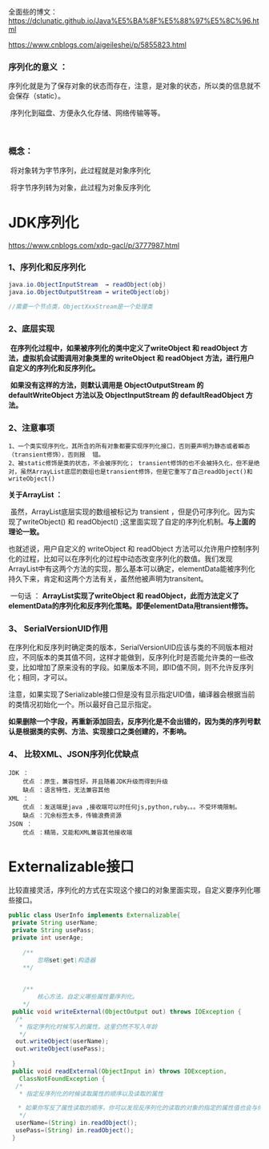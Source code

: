 全面些的博文：https://dclunatic.github.io/Java%E5%BA%8F%E5%88%97%E5%8C%96.html

https://www.cnblogs.com/aigeileshei/p/5855823.html



### 序列化的意义 ：

​	序列化就是为了保存对象的状态而存在，注意，是对象的状态，所以类的信息就不会保存（static）。

​	序列化到磁盘、方便永久化存储、网络传输等等。

​	

### 概念：

​	将对象转为字节序列，此过程就是对象序列化

​	将字节序列转为对象，此过程为对象反序列化

# JDK序列化

https://www.cnblogs.com/xdp-gacl/p/3777987.html

### 1、序列化和反序列化

```java
java.io.ObjectInputStream  → readObject(obj)
java.io.ObjectOutputStream → writeObject(obj)
    
//需要一个节点类，ObjectXxxStream是一个处理类
```

### 2、底层实现

​	**在序列化过程中，如果被序列化的类中定义了writeObject 和 readObject 方法，虚拟机会试图调用对象类里的 writeObject 和 readObject 方法，进行用户自定义的序列化和反序列化。**

​	**如果没有这样的方法，则默认调用是 ObjectOutputStream 的 defaultWriteObject 方法以及 ObjectInputStream 的 defaultReadObject 方法。**



### 2、注意事项

```
1、一个类实现序列化，其所含的所有对象都要实现序列化接口，否则要声明为静态或者瞬态（transient修饰），否则报	错。
2、被static修饰是类的状态，不会被序列化； transient修饰的也不会被持久化，但不是绝对，虽然ArrayList底层的数组也是transient修饰，但是它重写了自己readObject()和writeObject()

```

**关于ArrayList ：**

​      虽然，ArrayList底层实现的数组被标记为 transient ，但是仍可序列化。因为实现了writeObject() 和 readObject() ;这里面实现了自定的序列化机制。**与上面的理论一致。**

也就述说，用户自定义的 writeObject 和 readObject 方法可以允许用户控制序列化的过程，比如可以在序列化的过程中动态改变序列化的数值。我们发现ArrayList中有这两个方法的实现，那么基本可以确定，elementData能被序列化持久下来，肯定和这两个方法有关，虽然他被声明为transitent。

​       一句话 ： **ArrayList实现了writeObject 和 readObject，此而方法定义了elementData的序列化和反序列化策略。即便elementData用transient修饰。**



### 3、 SerialVersionUID作用	

​	在序列化和反序列时确定类的版本，SerialVersionUID应该与类的不同版本相对应，不同版本的类其值不同，这样才能做到，反序列化时是否能允许类的一些改变，比如增加了原来没有的字段。如果版本不同，即ID值不同，则不允许反序列化；相同，才可以。

注意，如果实现了Serializable接口但是没有显示指定UID值，编译器会根据当前的类情况初始化一个。所以最好自己显示指定。

**如果删除一个字段，再重新添加回去，反序列化是不会出错的，因为类的序列号默认是根据类的实例、方法、实现接口之类创建的，不影响。**







### 4、 比较XML、JSON序列化优缺点

```
JDK ：
	优点 ：原生，兼容性好。并且随着JDK升级而得到升级
	缺点 ：语言特性，无法兼容其他
XML ：
	优点 ：发送端是java ,接收端可以时任何js,python,ruby。。。不受环境限制。
	缺点 ：冗余标签太多，传输浪费资源
JSON ：
	优点 ：精简，又能和XML兼容其他接收端
```







# Externalizable接口

​	比较直接灵活，序列化的方式在实现这个接口的对象里面实现，自定义要序列化哪些接口。

```java
public class UserInfo implements Externalizable{
 private String userName;
 private String usePass;
 private int userAge;
 
    /**
    	忽略set\get\构造器
    **/

    
    /**
    	核心方法，自定义哪些属性要序列化。
    */
 public void writeExternal(ObjectOutput out) throws IOException {
  /*
   * 指定序列化时候写入的属性。这里仍然不写入年龄
   */
  out.writeObject(userName);
  out.writeObject(usePass);
  
 }
 public void readExternal(ObjectInput in) throws IOException,
   ClassNotFoundException {
  /*
   * 指定反序列化的时候读取属性的顺序以及读取的属性

　 * 如果你写反了属性读取的顺序，你可以发现反序列化的读取的对象的指定的属性值也会与你写的读取方式一一对应。因为在文件中装载对象是有序的。所以要按顺序。
   */
  userName=(String) in.readObject();
  usePass=(String) in.readObject();
 }
 
```



